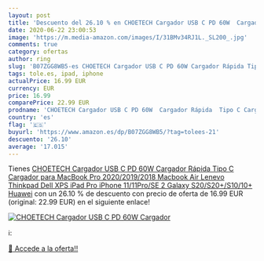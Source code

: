 ```yaml
---
layout: post
title: 'Descuento del 26.10 % en CHOETECH Cargador USB C PD 60W  Cargador'
date: 2020-06-22 23:00:53
image: 'https://m.media-amazon.com/images/I/31BMv34RJ1L._SL200_.jpg'
comments: true
category: ofertas
author: ring
slug: 'B07ZGG8WB5-es CHOETECH Cargador USB C PD 60W Cargador Rápida Tipo C...'
tags: tole.es, ipad, iphone
actualPrice: 16.99 EUR
currency: EUR
price: 16.99
comparePrice: 22.99 EUR
prodname: 'CHOETECH Cargador USB C PD 60W  Cargador Rápida  Tipo C Cargador para MacBook Pro 2020/2019/2018  Macbook Air  Lenevo Thinkpad  Dell XPS  iPad Pro  iPhone 11/11Pro/SE 2  Galaxy S20/S20+/S10/10+ Huawei'
country: 'es'
flag: '🇪🇸'
buyurl: 'https://www.amazon.es/dp/B07ZGG8WB5/?tag=tolees-21'
descuento: '26.10'
average: '17.015'
---
```


Tienes [CHOETECH Cargador USB C PD 60W  Cargador Rápida  Tipo C Cargador para MacBook Pro 2020/2019/2018  Macbook Air  Lenevo Thinkpad  Dell XPS  iPad Pro  iPhone 11/11Pro/SE 2  Galaxy S20/S20+/S10/10+ Huawei](https://www.amazon.es/dp/B07ZGG8WB5/?tag=tolees-21) con un 26.10 % de descuento con precio de oferta de 16.99 EUR (original: 22.99 EUR) en el siguiente enlace!

[![CHOETECH Cargador USB C PD 60W  Cargador](https://m.media-amazon.com/images/I/31BMv34RJ1L._SL200_.jpg)](https://www.amazon.es/dp/B07ZGG8WB5/?tag=tolees-21)

ℹ️:


[🛒 Accede a la oferta!!](https://www.amazon.es/dp/B07ZGG8WB5/?tag=tolees-21)
